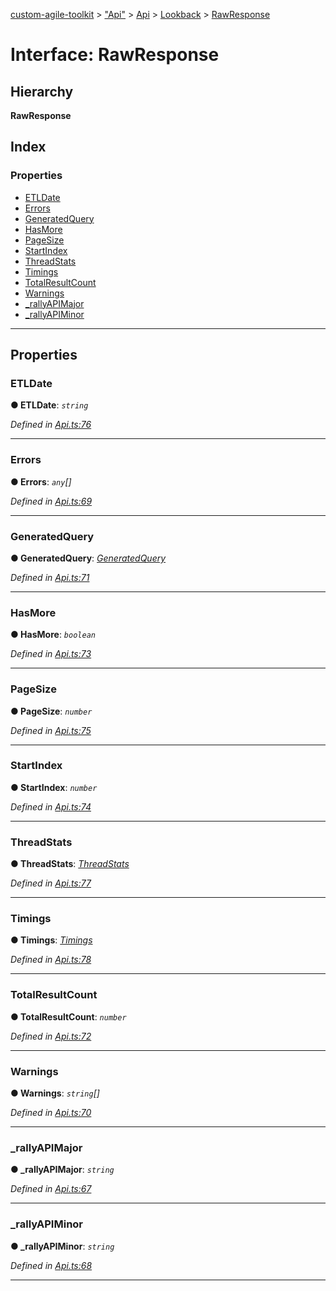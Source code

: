 [custom-agile-toolkit](../README.md) > ["Api"](../modules/_api_.md) > [Api](../modules/_api_.api.md) > [Lookback](../modules/_api_.api.lookback.md) > [RawResponse](../interfaces/_api_.api.lookback.rawresponse.md)

# Interface: RawResponse

## Hierarchy

**RawResponse**

## Index

### Properties

* [ETLDate](_api_.api.lookback.rawresponse.md#etldate)
* [Errors](_api_.api.lookback.rawresponse.md#errors)
* [GeneratedQuery](_api_.api.lookback.rawresponse.md#generatedquery)
* [HasMore](_api_.api.lookback.rawresponse.md#hasmore)
* [PageSize](_api_.api.lookback.rawresponse.md#pagesize)
* [StartIndex](_api_.api.lookback.rawresponse.md#startindex)
* [ThreadStats](_api_.api.lookback.rawresponse.md#threadstats)
* [Timings](_api_.api.lookback.rawresponse.md#timings)
* [TotalResultCount](_api_.api.lookback.rawresponse.md#totalresultcount)
* [Warnings](_api_.api.lookback.rawresponse.md#warnings)
* [_rallyAPIMajor](_api_.api.lookback.rawresponse.md#_rallyapimajor)
* [_rallyAPIMinor](_api_.api.lookback.rawresponse.md#_rallyapiminor)

---

## Properties

<a id="etldate"></a>

###  ETLDate

**● ETLDate**: *`string`*

*Defined in [Api.ts:76](https://github.com/ferentchak/rally-node-sdk/blob/e12497b/Api.ts#L76)*

___
<a id="errors"></a>

###  Errors

**● Errors**: *`any`[]*

*Defined in [Api.ts:69](https://github.com/ferentchak/rally-node-sdk/blob/e12497b/Api.ts#L69)*

___
<a id="generatedquery"></a>

###  GeneratedQuery

**● GeneratedQuery**: *[GeneratedQuery](_api_.api.lookback.generatedquery.md)*

*Defined in [Api.ts:71](https://github.com/ferentchak/rally-node-sdk/blob/e12497b/Api.ts#L71)*

___
<a id="hasmore"></a>

###  HasMore

**● HasMore**: *`boolean`*

*Defined in [Api.ts:73](https://github.com/ferentchak/rally-node-sdk/blob/e12497b/Api.ts#L73)*

___
<a id="pagesize"></a>

###  PageSize

**● PageSize**: *`number`*

*Defined in [Api.ts:75](https://github.com/ferentchak/rally-node-sdk/blob/e12497b/Api.ts#L75)*

___
<a id="startindex"></a>

###  StartIndex

**● StartIndex**: *`number`*

*Defined in [Api.ts:74](https://github.com/ferentchak/rally-node-sdk/blob/e12497b/Api.ts#L74)*

___
<a id="threadstats"></a>

###  ThreadStats

**● ThreadStats**: *[ThreadStats](_api_.api.lookback.threadstats.md)*

*Defined in [Api.ts:77](https://github.com/ferentchak/rally-node-sdk/blob/e12497b/Api.ts#L77)*

___
<a id="timings"></a>

###  Timings

**● Timings**: *[Timings](_api_.api.lookback.timings.md)*

*Defined in [Api.ts:78](https://github.com/ferentchak/rally-node-sdk/blob/e12497b/Api.ts#L78)*

___
<a id="totalresultcount"></a>

###  TotalResultCount

**● TotalResultCount**: *`number`*

*Defined in [Api.ts:72](https://github.com/ferentchak/rally-node-sdk/blob/e12497b/Api.ts#L72)*

___
<a id="warnings"></a>

###  Warnings

**● Warnings**: *`string`[]*

*Defined in [Api.ts:70](https://github.com/ferentchak/rally-node-sdk/blob/e12497b/Api.ts#L70)*

___
<a id="_rallyapimajor"></a>

###  _rallyAPIMajor

**● _rallyAPIMajor**: *`string`*

*Defined in [Api.ts:67](https://github.com/ferentchak/rally-node-sdk/blob/e12497b/Api.ts#L67)*

___
<a id="_rallyapiminor"></a>

###  _rallyAPIMinor

**● _rallyAPIMinor**: *`string`*

*Defined in [Api.ts:68](https://github.com/ferentchak/rally-node-sdk/blob/e12497b/Api.ts#L68)*

___

